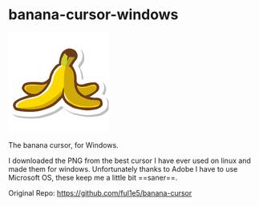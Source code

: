 # banana-cursor-windows
![banana](src/hand1.png)

The banana cursor, for Windows.

I downloaded the PNG from the best cursor I have ever used on linux and made them for windows.
Unfortunately thanks to Adobe I have to use Microsoft OS, these keep me a little bit ==saner==.

Original Repo: https://github.com/ful1e5/banana-cursor
